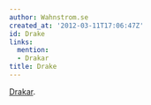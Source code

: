 ```yaml
---
author: Wahnstrom.se
created_at: '2012-03-11T17:06:47Z'
id: Drake
links:
  mention:
  - Drakar
title: Drake
---
```


[Drakar].

  [Drakar]: Drakar